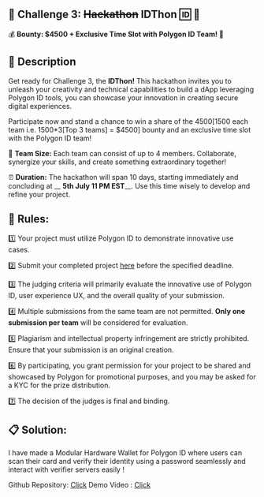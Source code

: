   
## 🌟 Challenge 3: ~~Hackathon~~ IDThon 🆔 👀

💰 **Bounty: $4500 + Exclusive Time Slot with Polygon ID Team! 💼**

## 📢 **Description**

Get ready for Challenge 3, the **IDThon!** This hackathon invites you to unleash your creativity and technical capabilities to build a dApp leveraging Polygon ID tools, you can showcase your innovation in creating secure digital experiences. 

Participate now and stand a chance to win a share of the $4500 [$1500 each team i.e. 1500*3[Top 3 teams] = $4500] bounty and an exclusive time slot with the Polygon ID team!


👥 **Team Size:** Each team can consist of up to 4 members. Collaborate, synergize your skills, and create something extraordinary together!

⏰ **Duration:** The hackathon will span 10 days, starting immediately and concluding at __ **5th July 11 PM EST**__. Use this time wisely to develop and refine your project.

## **🔧 Rules:**

1️⃣ Your project must utilize Polygon ID to demonstrate innovative use cases.

2️⃣ Submit your completed project [here](https://airtable.com/shrNCmi6zP4RDklNi) before the specified deadline.

3️⃣ The judging criteria will primarily evaluate the innovative use of Polygon ID, user experience UX, and the overall quality of your submission.

4️⃣ Multiple submissions from the same team are not permitted. **Only one submission per team** will be considered for evaluation.

5️⃣ Plagiarism and intellectual property infringement are strictly prohibited. Ensure that your submission is an original creation.

6️⃣ By participating, you grant permission for your project to be shared and showcased by Polygon for promotional purposes, and you may be asked for a KYC for the prize distribution.

7️⃣ The decision of the judges is final and binding.


## 📋 Solution:

I have made a Modular Hardware Wallet for Polygon ID where users can scan their card and verify their identity using a password seamlessly and interact with verifier servers easily !

Github Repository: [Click](https://github.com/Sud0-AP/Polygon-ID-Hardware-Wallet/tree/main)
Demo Video : [Click](https://youtu.be/euoEZ8p4uLk)
